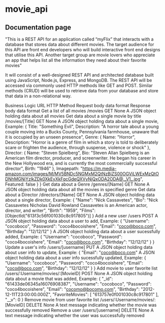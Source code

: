 # movie_api

## Documentation page

"This is a REST API for an application called “myFlix” that interacts with a database that stores data about different movies. The target audience for this API are front end developers who will build interactive front end designs that utilise this API. Another target group are movie lovers who appreciate an app that helps list all the information they need about their favorite movies"

It will consist of a well-designed REST API and architected database built using JavaScript, Node.js, Express, and MongoDB. The REST API will be accessed via commonly used HTTP methods like GET and POST. Similar methods (CRUD) will be used to retrieve data from your database and store that data in a non-relational way.

Business Logic	URL	HTTP Method	Request body data format	Response body data format
Get a list of all movies	/movies	GET	None	A JSON object holding data about all movies
Get data about a single movie by title	/movies/[Title]	GET	None	A JSON object holding data about a single movie,
Example:
{
Title: "Something Evil", Description: "A horror tale about a young couple moving into a Bucks County, Pennsylvania farmhouse, unaware that it is occupied by an unseen presence", Genre: { Name: "Horror", Description: "Horror is a genre of film in which a story is told to deliberately scare or frighten the audience, through suspense, violence or shock" }, Director: { Name: "Steven Spielberg", Bio: "Steven Allan Spielberg is an American film director, producer, and screenwriter. He began his career in the New Hollywood era, and is currently the most commercially successful director", Birth: "1946" }, Imagepath: "https://m.media-amazon.com/images/M/MV5BNDc5NGMxM2QtNzBjZS00OGViLWExMzQtODNhMGNiYzlkZDk0XkEyXkFqcGdeQXVyNjQxODA2ODA@._V1_.jpg", Featured: false } }
Get data about a Genre	/genres/[Name]	GET	None	A JSON object holding data about all the movies in specified genre
Get data about a Director	/directors/[Name]	GET	None	A JSON object holding data about a single director,
Example:
{
"Name": "Nick Cassavetes",
"Bio": "Nick Cassavetes Nicholas David Rowland Cassavetes is an American actor, director, and writer",
"Birth": "1959",
"Films": [ObjectId("613f3c56f001030c8c917805")] }
Add a new user	/users	POST	A JSON object holding data about a user to add,
Example:
{
"Username": "cocoboco",
"Password": "coco4bocoishere",
"Email": "coco@boco.com",
"Birthday": "12/12/12" }	A JSON object holding data about a user sucessfully added,
Example:
{
"Username": "cocoboco",
"Password": "coco4bocoishere",
"Email": "coco@boco.com",
"Birthday": "12/12/12" } }
Update a user's info	/users/[username]	PUT	A JSON object holding data about user info to update,
Example:
{
"Email": "coco@boco.com"
A JSON object holding data about a user info sucessfully updated,
Example:
{
"Username": "cocoboco",
"Password": "coco4bocoishere",
"Email": "coco@boco.com",
"Birthday": "12/12/12" } }
Add movie to user favorite list	/users/:Username/movies/:[MovieID]	POST	None	A JSON object holding data about a movie that was added,
Example:
{
"_id": "61433de06345a16076908387",
"Username": "cocoboco",
"Password": "coco4bocoishere",
"Email": "cocomo@bocomo.com",
"Birthday": "2012-12-11T23:00:00.000Z",
"FavoriteMovies": [ "613757e0f001030c8c917801" ], "__v": 0 }
Remove movie from user favorite list	/users/:Username/movies/:[MovieID]	DELETE	None	A text message indicating whether the movie was successfully removed
Remove a user	/users/[username]	DELETE	None	A text message indicating whether the user was successfully removed
